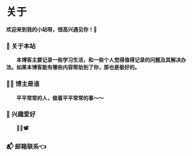 # 关于


**欢迎来到我的小站呀，很高兴遇见你！🤝**

### 🏡 关于本站

  **本博客主要记录一些学习生活，和一些个人觉得值得记录的问题及其解决办法。如果本博客能有哪些内容帮助到了你，那也是极好的。**

### 👨‍💻 博主是谁

  **平平常常的人，做着平平常常的事～～**

### 🏹 兴趣爱好

  **🏸🎵📽️**

### 📬 邮箱联系👈

